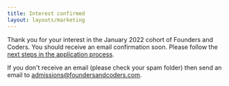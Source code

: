 ```yaml
---
title: Interest confirmed
layout: layouts/marketing
---
```


Thank you for your interest in the January 2022 cohort of Founders and Coders. You should receive an email confirmation soon. Please follow the [next steps in the application process](/forms/tribute/).

If you don't receive an email (please check your spam folder) then send an email to admissions@foundersandcoders.com.

<script type="module">
  import confetti from 'https://cdn.skypack.dev/canvas-confetti';
  confetti();
</script>
